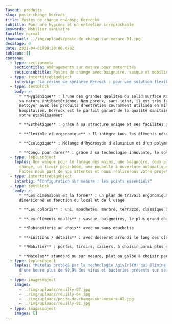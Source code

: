 ```yaml
---
layout: produits
slug: poste-change-kerrock
title: Postes de change en&nbsp; Kerrock®
subtitle: Pour une hygiène et un entretien irréprochable
keywords: Mobilier sanitaire
famille: normal
thumbnail: ../img/uploads/poste-de-change-sur-mesure-01.jpg
decalage: 0
date: 2021-04-01T09:20:06.078Z
tableau: []
contenu:
  - type: sectionmeta
    sectiontitle: Aménagements sur mesure pour maternités
    sectionsubtitle: Postes de change avec baignoire, vasque et mobilier de soin
  - type: intertitrebigobject
    interbig: "La résine de synthèse Kerrock : pour une solution flexible"
  - type: textblock
    body: >-
      * **Hygiénique** : l'une des grandes qualités du solid surface Kerrock est
      sa nature antibactérienne. Non poreux, sans joint, il est très facile à
      nettoyer avec les produits d'entretien couramment utilisés en milieu
      hospitalier. Kerrock est le parfait garant de la qualité sanitaire de
      votre établissement

      * **Esthétique** : grâce à sa structure unique et ses facilités d'usinage, il peut prendre toutes les formes sans aucun joint apparent et les couleurs les plus innovantes

      * **Flexible et ergonomique** : Il intègre tous les éléments nécessaires à la prise en charge des nourrissons en respectant hygiène, confort, ergonomie et sécurité 

      * **Ecologique** : Mélange d'hydroxyde d'aluminium et d'un polymère acrylique, le solid surface Kerrock est un matériau composite durable et recyclable à l'infini. Respectueux de l’environnement et de la santé, il ne contient aucun C.O.V. (Composés Organiques Volatils). Kerrock est par ailleurs produit en Europe favorisant la réduction des transports routiers et de l'impact carbone. La production européenne permet également une meilleure rationalisation des coûts directs et des taxes douanières

      * **Conçu pour durer** : grâce à sa technologie innovante, le solid surface Kerrock est naturellement résistant aux chocs physiques et thermiques, aux produits chimiques et aux variations de température. Il est en plus réparable, rénovable et par nature durable.
  - type: leplusobject
    leplus: Une vasque pour le lavage des mains, une baignoire, deux plans de
      change, un tiroir pèse-bébé, une poubelle à ouverture automatique...
      Faites nous part de vos attentes et nous réaliserons votre projet
  - type: intertitrebigobject
    interbig: "Configuration sur mesure : les points essentiels"
  - type: textblock
    body: >-
      * **Les dimensions et la forme** : un plan de travail ergonomique et
      dimensionné en fonction du local et de l'usage

      * **Les coloris** : uni, mouchetés, marbré, terrazzo, classique ou tendance, plus de 100 coloris sont à votre disposition

      * **Les éléments moulés** : vasque, baignoires, le plus grand choix de tailles standards sur le marché. Si vous ne trouvez pas la taille et la forme idéale, nous vous proposerons une solution sur mesure. Avec Kerrock, rien n'est impossible

      * **Robinetterie au choix** avec ou sans douchette

      * **Finitions / détails** : avec dosseret arrondi le long des cloisons ou crédence jusqu'au meuble, sans dosseret, avec retombée anti-goutte ou simplement arrondie, avec incrustations de couleur, avec séparation zone sèche/zone humide...

      * **Mobilier** : portes, tiroirs, casiers, à choisir parmi plus de 150 coloris

      * **Matelas** standard ou sur mesure, plat ou galbé à choisir parmi 15 coloris
  - type: leplusobject
    leplus: "Matelas protégé par la technologie Agivir(TM) qui élimine en moins
      d'une heure plus de 99,9% des virus et bactéries présents sur sa surface.
      "
  - type: imagesobject
    images:
      - ../img/uploads/reuilly-07.jpg
      - ../img/uploads/reuilly-04.jpg
      - ../img/uploads/poste-de-change-sur-mesure-02.jpg
      - ../img/uploads/reuilly-01.jpg
  - type: imagesobject
    images: []
---
```

